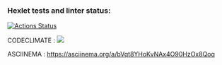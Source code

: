 ### Hexlet tests and linter status:
[![Actions Status](https://github.com/denyadeho/frontend-project-44/workflows/hexlet-check/badge.svg)](https://github.com/denyadeho/frontend-project-44/actions)

CODECLIMATE : <a href="https://codeclimate.com/github/denyadeho/frontend-project-44/maintainability"><img src="https://api.codeclimate.com/v1/badges/a552e3fd1d2e414332a6/maintainability" /></a>

ASCIINEMA : https://asciinema.org/a/bVqt8YHoKvNAx4O90HzOx8Qoq
